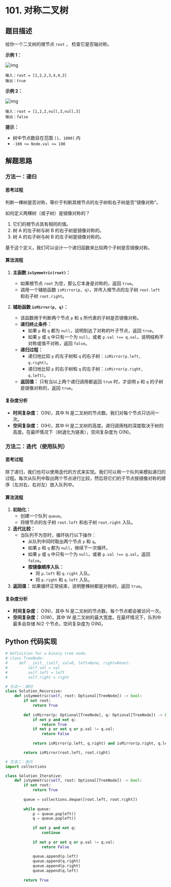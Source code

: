 # 101. 对称二叉树

## 题目描述

给你一个二叉树的根节点 `root` ， 检查它是否轴对称。

**示例 1：**

![img](https://assets.leetcode.com/uploads/2021/02/19/symtree1.jpg)

```
输入：root = [1,2,2,3,4,4,3]
输出：true
```

**示例 2：**

![img](https://assets.leetcode.com/uploads/2021/02/19/symtree2.jpg)

```
输入：root = [1,2,2,null,3,null,3]
输出：false
```

**提示：**

-   树中节点数目在范围 `[1, 1000]` 内
-   `-100 <= Node.val <= 100`

## 解题思路

### 方法一：递归

#### 思考过程

判断一棵树是否对称，等价于判断其根节点的左子树和右子树是否“镜像对称”。

如何定义两棵树（或子树）是镜像对称的？

1.  它们的根节点具有相同的值。
2.  树 A 的左子树与树 B 的右子树是镜像对称的。
3.  树 A 的右子树与树 B 的左子树是镜像对称的。

基于这个定义，我们可以设计一个递归函数来比较两个子树是否镜像对称。

#### 算法流程

1.  **主函数 `isSymmetric(root)`：**
    -   如果根节点 `root` 为空，那么它本身是对称的，返回 `true`。
    -   调用一个辅助函数 `isMirror(p, q)`，并传入根节点的左子树 `root.left` 和右子树 `root.right`。

2.  **辅助函数 `isMirror(p, q)`：**
    -   该函数用于判断两个节点 `p` 和 `q` 所代表的子树是否镜像对称。
    -   **递归终止条件：**
        -   如果 `p` 和 `q` 都为 `null`，说明到达了对称的叶子节点，返回 `true`。
        -   如果 `p` 或 `q` 中只有一个为 `null`，或者 `p.val !== q.val`，说明结构不对称或值不对称，返回 `false`。
    -   **递归过程：**
        -   递归地比较 `p` 的左子树和 `q` 的右子树：`isMirror(p.left, q.right)`。
        -   递归地比较 `p` 的右子树和 `q` 的左子树：`isMirror(p.right, q.left)`。
    -   **返回值：** 只有当以上两个递归调用都返回 `true` 时，才说明 `p` 和 `q` 的子树是镜像对称的，返回 `true`。

#### 复杂度分析

-   **时间复杂度：** O(N)，其中 N 是二叉树的节点数。我们对每个节点只访问一次。
-   **空间复杂度：** O(H)，其中 H 是二叉树的高度。递归调用栈的深度取决于树的高度。在最坏情况下（树退化为链表），空间复杂度为 O(N)。

### 方法二：迭代（使用队列）

#### 思考过程

除了递归，我们也可以使用迭代的方式来实现。我们可以用一个队列来模拟递归的过程。每次从队列中取出两个节点进行比较，然后将它们的子节点按镜像对称的顺序（左对右，右对左）放入队列中。

#### 算法流程

1.  **初始化：**
    -   创建一个队列 `queue`。
    -   将根节点的左子树 `root.left` 和右子树 `root.right` 入队。
2.  **迭代比较：**
    -   当队列不为空时，循环执行以下操作：
        -   从队列中同时取出两个节点 `p` 和 `q`。
        -   如果 `p` 和 `q` 都为 `null`，继续下一次循环。
        -   如果 `p` 或 `q` 中只有一个为 `null`，或者 `p.val !== q.val`，返回 `false`。
        -   **按镜像顺序入队：**
            -   将 `p.left` 和 `q.right` 入队。
            -   将 `p.right` 和 `q.left` 入队。
3.  **返回值：** 如果循环正常结束，说明整棵树都是对称的，返回 `true`。

#### 复杂度分析

-   **时间复杂度：** O(N)，其中 N 是二叉树的节点数。每个节点都会被访问一次。
-   **空间复杂度：** O(W)，其中 W 是二叉树的最大宽度。在最坏情况下，队列中最多会存储 N/2 个节点，空间复杂度为 O(N)。

## Python 代码实现

```python
# Definition for a binary tree node.
# class TreeNode:
#     def __init__(self, val=0, left=None, right=None):
#         self.val = val
#         self.left = left
#         self.right = right

# 方法一：递归
class Solution_Recursive:
    def isSymmetric(self, root: Optional[TreeNode]) -> bool:
        if not root:
            return True
        
        def isMirror(p: Optional[TreeNode], q: Optional[TreeNode]) -> bool:
            if not p and not q:
                return True
            if not p or not q or p.val != q.val:
                return False
            
            return isMirror(p.left, q.right) and isMirror(p.right, q.left)

        return isMirror(root.left, root.right)

# 方法二：迭代
import collections

class Solution_Iterative:
    def isSymmetric(self, root: Optional[TreeNode]) -> bool:
        if not root:
            return True
        
        queue = collections.deque([root.left, root.right])
        
        while queue:
            p = queue.popleft()
            q = queue.popleft()
            
            if not p and not q:
                continue
            
            if not p or not q or p.val != q.val:
                return False
            
            queue.append(p.left)
            queue.append(q.right)
            queue.append(p.right)
            queue.append(q.left)
            
        return True

```